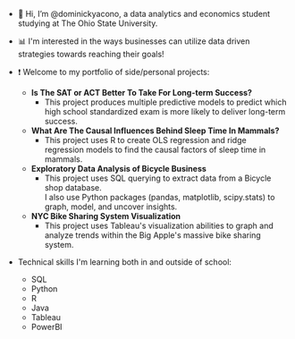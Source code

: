 - 👋 Hi, I’m @dominickyacono, a data analytics and economics student studying at The Ohio State University.
 - 📊 I'm interested in the ways businesses can utilize data driven strategies towards reaching their goals! 
 - ❗️ Welcome to my portfolio of side/personal projects:
    - **Is The SAT or ACT Better To Take For Long-term Success?**
      - This project produces multiple predictive models to predict which high school standardized exam is more likely to deliver long-term success.
    - **What Are The Causal Influences Behind Sleep Time In Mammals?**
      - This project uses R to create OLS regression and ridge regression models to find the causal factors of sleep time in mammals.
    - **Exploratory Data Analysis of Bicycle Business**
      - This project uses SQL querying to extract data from a Bicycle shop database.  
        I also use Python packages (pandas, matplotlib, scipy.stats) to graph, model, and uncover insights. 
    - **NYC Bike Sharing System Visualization**
      - This project uses Tableau's visualization abilities to graph and analyze trends within the Big Apple's massive bike sharing system.
     
- Technical skills I'm learning both in and outside of school: 
  - SQL 
  - Python
  - R
  - Java
  - Tableau
  - PowerBI

<!---
dominickyacono/dominickyacono is a ✨ special ✨ repository because its `README.md` (this file) appears on your GitHub profile.
You can click the Preview link to take a look at your changes.
--->
